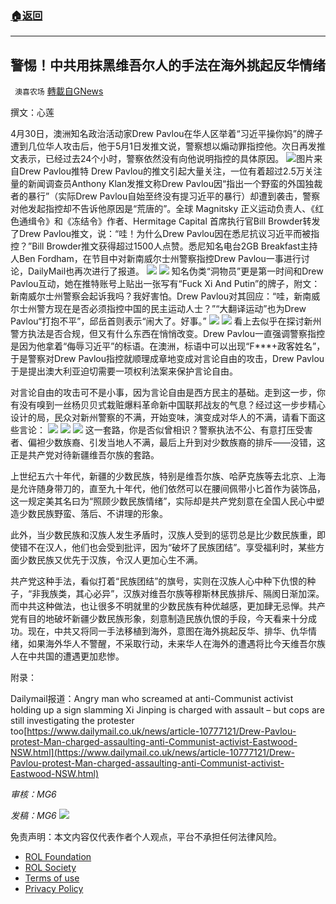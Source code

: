 ###  [:house:返回](README.md)
---


## 警惕！中共用抹黑维吾尔人的手法在海外挑起反华情绪
` 澳喜农场` [轉載自GNews](https://gnews.org/zh-hans/2489858/)

撰文：心莲
 
4月30日，澳洲知名政治活动家Drew Pavlou在华人区举着“习近平操你妈”的牌子遭到几位华人攻击后，他于5月1日发推文说，警察想以煽动罪指控他。次日再发推文表示，已经过去24个小时，警察依然没有向他说明指控的具体原因。
 ![](https://assets.gnews.org/wp-content/uploads/2022/05/92C13AF9-6D1A-47C7-8CB7-FBACEFF6737E.jpeg)图片来自Drew Pavlou推特 
Drew Pavlou的推文引起大量关注，一位有着超过2.5万关注量的新闻调查员Anthony Klan发推文称Drew Pavlou因“指出一个野蛮的外国独裁者的暴行”（实际Drew Pavlou自始至终没有提习近平的暴行）却遭到袭击，警察对他发起指控却不告诉他原因是“荒唐的”。全球 Magnitsky 正义运动负责人、《红色通缉令》和《冻结令》作者、Hermitage Capital 首席执行官Bill Browder转发了Drew Pavlou推文，说：“哇！为什么Drew Pavlou因在悉尼抗议习近平而被指控？”Bill Browder推文获得超过1500人点赞。悉尼知名电台2GB Breakfast主持人Ben Fordham，在节目中对新南威尔士州警察指控Drew Pavlou一事进行讨论，DailyMail也再次进行了报道。
 ![](https://assets.gnews.org/wp-content/uploads/2022/05/86340E45-B66F-40DD-818A-5F8ABE15DA3C.jpeg) ![](https://assets.gnews.org/wp-content/uploads/2022/05/B12798F1-8C2D-4CE3-B825-E3FF8987960A.jpeg) 
知名伪类“洞物员”更是第一时间和Drew Pavlou互动，她在推特账号上贴出一张写有“Fuck Xi And Putin”的牌子，附文：新南威尔士州警察会起诉我吗？我好害怕。Drew Pavlou对其回应：“哇，新南威尔士州警方现在是否必须指控中国的民主运动人士？”“大翻译运动”也为Drew Pavlou“打抱不平”，邱岳首则表示“闹大了。好事。”
 ![](https://assets.gnews.org/wp-content/uploads/2022/05/2AD68959-DDB4-49F4-9CB5-CBA2E091D2F1.jpeg) ![](https://assets.gnews.org/wp-content/uploads/2022/05/73D78337-9F01-47D7-B332-EF53B7ABF601.jpeg) 
看上去似乎在探讨新州警方执法是否合规，但又有什么东西在悄悄改变。Drew Pavlou一直强调警察指控是因为他拿着“侮辱习近平”的标语。在澳洲，标语中可以出现“F\*\*\*+政客姓名”，于是警察对Drew Pavlou指控就顺理成章地变成对言论自由的攻击，Drew Pavlou于是提出澳大利亚迫切需要一项权利法案来保护言论自由。
 
对言论自由的攻击可不是小事，因为言论自由是西方民主的基础。走到这一步，你有没有嗅到一丝杨贝贝式栽赃爆料革命新中国联邦战友的气息？经过这一步步精心设计的局，民众对新州警察的不满，开始变味，演变成对华人的不满，请看下面这些言论：
 ![](https://assets.gnews.org/wp-content/uploads/2022/05/9205CFF4-87CA-42CE-B29F-2412E1CE41BA.jpeg) ![](https://assets.gnews.org/wp-content/uploads/2022/05/15A5CB8C-2050-473F-B742-A557F7BC6E12.jpeg) ![](https://assets.gnews.org/wp-content/uploads/2022/05/3A5340A4-AD0A-4B6F-860D-B3DF9A1F8674.jpeg) 
这一套路，你是否似曾相识？警察执法不公、有意打压受害者、偏袒少数族裔、引发当地人不满，最后上升到对少数族裔的排斥——没错，这正是共产党对待新疆维吾尔族的套路。
 
上世纪五六十年代，新疆的少数民族，特别是维吾尔族、哈萨克族等去北京、上海是允许随身带刀的，直至九十年代，他们依然可以在腰间佩带小匕首作为装饰品，这一规定美其名曰为“照顾少数民族情绪”，实际却是共产党刻意在全国人民心中塑造少数民族野蛮、落后、不讲理的形象。
 
此外，当少数民族和汉族人发生矛盾时，汉族人受到的惩罚总是比少数民族重，即使错不在汉人，他们也会受到批评，因为“破坏了民族团结”。享受福利时，某些方面少数民族又优先于汉族，令汉人更加心生不满。
 
共产党这种手法，看似打着“民族团结”的旗号，实则在汉族人心中种下仇恨的种子，“非我族类，其心必异”，汉族对维吾尔族等穆斯林民族排斥、隔阂日渐加深。而中共这种做法，也让很多不明就里的少数民族有种优越感，更加肆无忌惮。共产党有目的地破坏新疆少数民族形象，刻意制造民族仇恨的手段，今天看来十分成功。现在，中共又将同一手法移植到海外，意图在海外挑起反华、排华、仇华情绪，如果海外华人不警醒，不采取行动，未来华人在海外的遭遇将比今天维吾尔族人在中共国的遭遇更加悲惨。
 
附录：
 
Dailymail报道：Angry man who screamed at anti-Communist activist holding up a sign slamming Xi Jinping is charged with assault – but cops are still investigating the protester too[https://www.dailymail.co.uk/news/article-10777121/Drew-Pavlou-protest-Man-charged-assaulting-anti-Communist-activist-Eastwood-NSW.html](https://www.dailymail.co.uk/news/article-10777121/Drew-Pavlou-protest-Man-charged-assaulting-anti-Communist-activist-Eastwood-NSW.html)
 
*审核：MG6*
 
*发稿：MG6*
 ![](https://assets.gnews.org/wp-content/uploads/2022/05/HA-1.jpg) 

免责声明：本文内容仅代表作者个人观点，平台不承担任何法律风险。
  
- [ROL Foundation](https://rolfoundation.org/)
- [ROL Society](https://rolsociety.org/)
- [Terms of use](https://gnews.org/terms-of-use-3/)
- [Privacy Policy](https://gnews.org/privacy-policy/)
